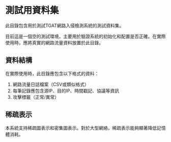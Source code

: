 # 測試用資料集

此目錄包含用於測試TGAT網路入侵檢測系統的測試資料集。

目前這是一個空的測試環境，主要用於驗證系統的初始化和配置是否正確。在實際使用時，應將真實的網路流量資料放置於此目錄。

## 資料結構

在實際使用時，此目錄應包含以下格式的資料：

1. 網路流量日誌檔案（CSV或類似格式）
2. 每筆記錄應包含源IP、目的IP、時間戳記、協議等資訊
3. 攻擊標籤（正常/異常）

## 稀疏表示

本系統支持稀疏圖表示和密集圖表示。對於大型網絡，稀疏表示能夠顯著降低記憶體消耗。
